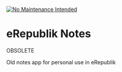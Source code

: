 [![No Maintenance Intended](http://unmaintained.tech/badge.svg)](http://unmaintained.tech/)

# eRepublik Notes

OBSOLETE

Old notes app for personal use in eRepublik


